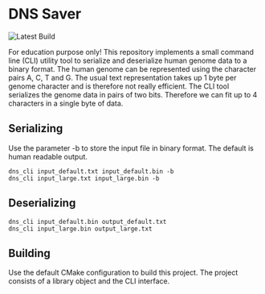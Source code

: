 # DNS Saver

![Latest Build](https://github.com/KonstantinRr/dns-saver/workflows/CMake/badge.svg)

For education purpose only! This repository implements a small command line (CLI) utility tool to serialize and deserialize human genome data to a binary format. The human genome can be represented using the character pairs A, C, T and G. The usual text representation takes up 1 byte per genome character and is therefore not really efficient. The CLI tool serializes the genome data in pairs of two bits. Therefore we can fit up to 4 characters in a single byte of data.

## Serializing
Use the parameter -b to store the input file in binary format. The default is human readable output.
```
dns_cli input_default.txt input_default.bin -b
dns_cli input_large.txt input_large.bin -b
```

## Deserializing
```
dns_cli input_default.bin output_default.txt
dns_cli input_large.bin output_large.txt
```

## Building
Use the default CMake configuration to build this project. The project consists of a library object and the CLI interface.

